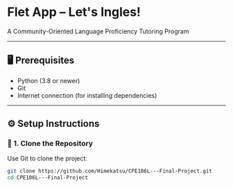 # Flet App – Let's Ingles!

A Community-Oriented Language Proficiency Tutoring Program

---

## 🖥️ Prerequisites

- Python (3.8 or newer)
- Git  
- Internet connection (for installing dependencies)
---

## ⚙️ Setup Instructions

### 🔁 1. Clone the Repository

Use Git to clone the project:

```bash
git clone https://github.com/Himekatsu/CPE106L---Final-Project.git
cd CPE106L---Final-Project
